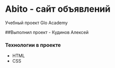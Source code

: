 # Abito - сайт объявлений
Учебный проект Glo Academy

##Выполнил проект - Кудинов Алексей

### Технологии в проекте
- HTML
- CSS

